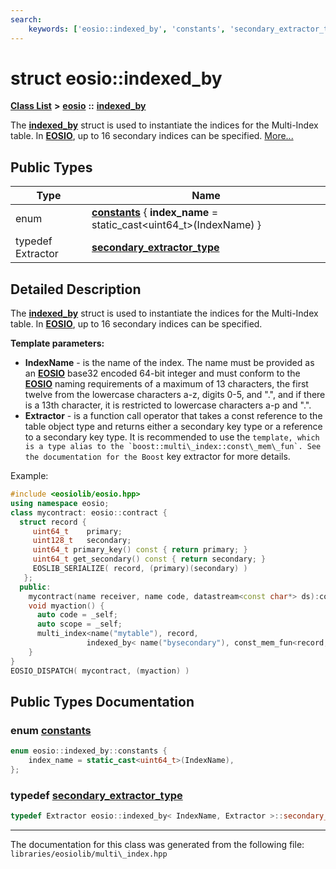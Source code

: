 ```yaml
---
search:
    keywords: ['eosio::indexed_by', 'constants', 'secondary_extractor_type']
---
```


# struct eosio::indexed\_by

[**Class List**](annotated.md) **>** [**eosio**](namespaceeosio.md) **::** [**indexed\_by**](structeosio_1_1indexed__by.md)


The **[indexed\_by](structeosio_1_1indexed__by.md)** struct is used to instantiate the indices for the Multi-Index table. In **[EOSIO](struct_e_o_s_i_o.md)**, up to 16 secondary indices can be specified. [More...](#detailed-description)
## Public Types

|Type|Name|
|-----|-----|
|enum|[**constants**](structeosio_1_1indexed__by_ad04dd8d771430edeb499c9d03bc9bb60.md#1ad04dd8d771430edeb499c9d03bc9bb60) { **index\_name** = static\_cast<uint64\_t>(IndexName) } |
|typedef Extractor|[**secondary\_extractor\_type**](structeosio_1_1indexed__by_affd7e285b6b9435c7c2b0104a14b5791.md#1affd7e285b6b9435c7c2b0104a14b5791)|


## Detailed Description

The **[indexed\_by](structeosio_1_1indexed__by.md)** struct is used to instantiate the indices for the Multi-Index table. In **[EOSIO](struct_e_o_s_i_o.md)**, up to 16 secondary indices can be specified. 

**Template parameters:**


* **IndexName** - is the name of the index. The name must be provided as an **[EOSIO](struct_e_o_s_i_o.md)** base32 encoded 64-bit integer and must conform to the **[EOSIO](struct_e_o_s_i_o.md)** naming requirements of a maximum of 13 characters, the first twelve from the lowercase characters a-z, digits 0-5, and ".", and if there is a 13th character, it is restricted to lowercase characters a-p and ".". 
* **Extractor** - is a function call operator that takes a const reference to the table object type and returns either a secondary key type or a reference to a secondary key type. It is recommended to use the `` template, which is a type alias to the `boost::multi\_index::const\_mem\_fun`. See the documentation for the Boost `` key extractor for more details.

Example:

```cpp
#include <eosiolib/eosio.hpp>
using namespace eosio;
class mycontract: eosio::contract {
  struct record {
     uint64_t    primary;
     uint128_t   secondary;
     uint64_t primary_key() const { return primary; }
     uint64_t get_secondary() const { return secondary; }
     EOSLIB_SERIALIZE( record, (primary)(secondary) )
   };
  public:
    mycontract(name receiver, name code, datastream<const char*> ds):contract(receiver, code, ds){}
    void myaction() {
      auto code = _self;
      auto scope = _self;
      multi_index<name("mytable"), record,
                 indexed_by< name("bysecondary"), const_mem_fun<record, uint128_t, &record::get_secondary> > > table( code, scope.value);
    }
}
EOSIO_DISPATCH( mycontract, (myaction) )
```

 
## Public Types Documentation

### enum <a id="1ad04dd8d771430edeb499c9d03bc9bb60" href="#1ad04dd8d771430edeb499c9d03bc9bb60">constants</a>

```cpp
enum eosio::indexed_by::constants {
    index_name = static_cast<uint64_t>(IndexName),
};
```



### typedef <a id="1affd7e285b6b9435c7c2b0104a14b5791" href="#1affd7e285b6b9435c7c2b0104a14b5791">secondary\_extractor\_type</a>

```cpp
typedef Extractor eosio::indexed_by< IndexName, Extractor >::secondary_extractor_type;
```





----------------------------------------
The documentation for this class was generated from the following file: `libraries/eosiolib/multi\_index.hpp`
